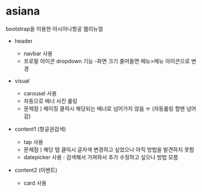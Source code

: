# asiana
bootstrap을 이용한 아시아나항공 웹리뉴얼 


- header
    - navbar 사용
    - 프로필 아이콘 dropdown 기능 
    -화면 크기 줄어들면 메뉴>메뉴 아이콘으로 변경

- visual
    - carousel 사용
    - 자동으로 배너 사진 롤링
   + 문제점 ) 페이징 클릭시 해당되는 배너로 넘어가지 않음 ㅠ (자동롤링 할땐 넘어감)


- content1 (항공권검색)
    - tap 사용 
    + 문제점 ) 해당 탭 클릭시 글자색 변경하고 싶었으나 아직 방법을 발견하지 못함
    - datepicker 사용  : 검색해서 가져와서 추가 수정하고 싶으나 방법 모름

- content2 (이벤트)
    - card 사용
